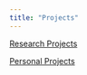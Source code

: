 ```yaml
---
title: "Projects"
---
```

[Research Projects](./research-projects)

[Personal Projects](./personal-projects)